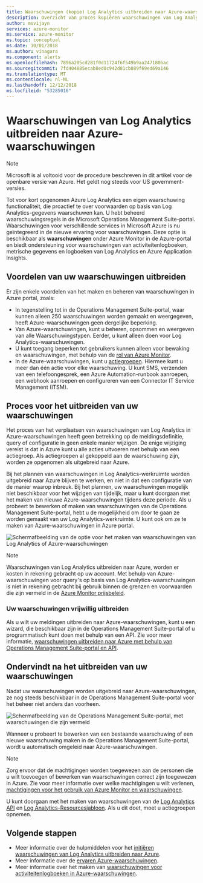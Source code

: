 ```yaml
---
title: Waarschuwingen (kopie) Log Analytics uitbreiden naar Azure-waarschuwingen - overzicht
description: Overzicht van proces kopiëren waarschuwingen van Log Analytics in OMS-portal naar Azure-waarschuwingen met details adressering veelvoorkomende vragen van klanten.
author: msvijayn
services: azure-monitor
ms.service: azure-monitor
ms.topic: conceptual
ms.date: 10/01/2018
ms.author: vinagara
ms.component: alerts
ms.openlocfilehash: 7896a205cd281f0d11724f6f549b9aa247180bac
ms.sourcegitcommit: 7fd404885ecab8ed0c942d81cb889f69ed69a146
ms.translationtype: MT
ms.contentlocale: nl-NL
ms.lasthandoff: 12/12/2018
ms.locfileid: "53285016"
---
```

# <a name="extend-log-analytics-alerts-to-azure-alerts"></a>Waarschuwingen van Log Analytics uitbreiden naar Azure-waarschuwingen

> [!NOTE]
> Microsoft is al voltooid voor de procedure beschreven in dit artikel voor de openbare versie van Azure. Het geldt nog steeds voor US government-versies.  

Tot voor kort opgenomen Azure Log Analytics een eigen waarschuwing functionaliteit, die proactief te over voorwaarden op basis van Log Analytics-gegevens waarschuwen kan. U hebt beheerd waarschuwingsregels in de Microsoft Operations Management Suite-portal. Waarschuwingen voor verschillende services in Microsoft Azure is nu geïntegreerd in de nieuwe ervaring voor waarschuwingen. Deze optie is beschikbaar als **waarschuwingen** onder Azure Monitor in de Azure-portal en biedt ondersteuning voor waarschuwingen van activiteitenlogboeken, metrische gegevens en logboeken van Log Analytics en Azure Application Insights. 

## <a name="benefits-of-extending-your-alerts"></a>Voordelen van uw waarschuwingen uitbreiden
Er zijn enkele voordelen van het maken en beheren van waarschuwingen in Azure portal, zoals:

- In tegenstelling tot in de Operations Management Suite-portal, waar kunnen alleen 250 waarschuwingen worden gemaakt en weergegeven, heeft Azure-waarschuwingen geen dergelijke beperking.
- Van Azure-waarschuwingen, kunt u beheren, opsommen en weergeven van alle Waarschuwingstypen. Eerder, u kunt alleen doen voor Log Analytics-waarschuwingen.
- U kunt toegang beperken tot gebruikers kunnen alleen voor bewaking en waarschuwingen, met behulp van de [rol van Azure Monitor](../../monitoring-and-diagnostics/monitoring-roles-permissions-security.md).
- In de Azure-waarschuwingen, kunt u [actiegroepen](../../azure-monitor/platform/action-groups.md). Hiermee kunt u meer dan één actie voor elke waarschuwing. U kunt SMS, verzenden van een telefoongesprek, een Azure Automation-runbook aanroepen, een webhook aanroepen en configureren van een Connector IT Service Management (ITSM). 

## <a name="process-of-extending-your-alerts"></a>Proces voor het uitbreiden van uw waarschuwingen
Het proces van het verplaatsen van waarschuwingen van Log Analytics in Azure-waarschuwingen heeft geen betrekking op de meldingsdefinitie, query of configuratie in geen enkele manier wijzigen. De enige wijziging vereist is dat in Azure kunt u alle acties uitvoeren met behulp van een actiegroep. Als actiegroepen al gekoppeld aan de waarschuwing zijn, worden ze opgenomen als uitgebreid naar Azure.

Bij het plannen van waarschuwingen in Log Analytics-werkruimte worden uitgebreid naar Azure blijven te werken, en niet in dat een configuratie van de manier waarop inbreuk. Bij het plannen, uw waarschuwingen mogelijk niet beschikbaar voor het wijzigen van tijdelijk, maar u kunt doorgaan met het maken van nieuwe Azure-waarschuwingen tijdens deze periode. Als u probeert te bewerken of maken van waarschuwingen van de Operations Management Suite-portal, hebt u de mogelijkheid om door te gaan ze worden gemaakt van uw Log Analytics-werkruimte. U kunt ook om ze te maken van Azure-waarschuwingen in Azure portal.

 ![Schermafbeelding van de optie voor het maken van waarschuwingen van Log Analytics of Azure-waarschuwingen](media/alerts-extend/ScheduledDirection.png)

> [!NOTE]
> Waarschuwingen van Log Analytics uitbreiden naar Azure, worden er kosten in rekening gebracht op uw account. Met behulp van Azure-waarschuwingen voor query's op basis van Log Analytics-waarschuwingen is niet in rekening gebracht bij gebruik binnen de grenzen en voorwaarden die zijn vermeld in de [Azure Monitor prijsbeleid](https://azure.microsoft.com/pricing/details/monitor/).  


### <a name="how-to-extend-your-alerts-voluntarily"></a>Uw waarschuwingen vrijwillig uitbreiden
Als u wilt uw meldingen uitbreiden naar Azure-waarschuwingen, kunt u een wizard, die beschikbaar zijn in de Operations Management Suite-portal of u programmatisch kunt doen met behulp van een API. Zie voor meer informatie, [waarschuwingen uitbreiden naar Azure met behulp van Operations Management Suite-portal en API](alerts-extend-tool.md).

## <a name="experience-after-extending-your-alerts"></a>Ondervindt na het uitbreiden van uw waarschuwingen
Nadat uw waarschuwingen worden uitgebreid naar Azure-waarschuwingen, ze nog steeds beschikbaar in de Operations Management Suite-portal voor het beheer niet anders dan voorheen.

![Schermafbeelding van de Operations Management Suite-portal, met waarschuwingen die zijn vermeld](media/alerts-extend/PostExtendList.png)

Wanneer u probeert te bewerken van een bestaande waarschuwing of een nieuwe waarschuwing maken in de Operations Management Suite-portal, wordt u automatisch omgeleid naar Azure-waarschuwingen.  

> [!NOTE]
> Zorg ervoor dat de machtigingen worden toegewezen aan de personen die u wilt toevoegen of bewerken van waarschuwingen correct zijn toegewezen in Azure. Zie voor meer informatie over welke machtigingen u wilt verlenen, [machtigingen voor het gebruik van Azure Monitor en waarschuwingen](../../monitoring-and-diagnostics/monitoring-roles-permissions-security.md).  
> 

U kunt doorgaan met het maken van waarschuwingen van de [Log Analytics API](../../azure-monitor/platform/api-alerts.md) en [Log Analytics-Resourcesjabloon](../../azure-monitor/insights/solutions-resources-searches-alerts.md). Als u dit doet, moet u actiegroepen opnemen.

## <a name="next-steps"></a>Volgende stappen

* Meer informatie over de hulpmiddelen voor het [initiëren waarschuwingen van Log Analytics uitbreiden naar Azure](alerts-extend-tool.md).
* Meer informatie over de [ervaren Azure-waarschuwingen](../../monitoring-and-diagnostics/monitoring-overview-alerts.md).
* Meer informatie over het maken van [waarschuwingen voor activiteitenlogboeken in Azure-waarschuwingen](alerts-unified-log.md).
